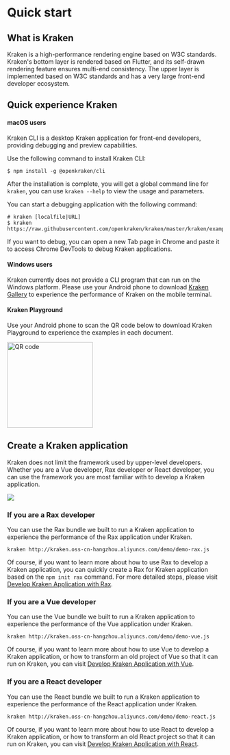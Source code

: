 # Quick start

## What is Kraken

Kraken is a high-performance rendering engine based on W3C standards. Kraken's bottom layer is rendered based on Flutter, and its self-drawn rendering feature ensures multi-end consistency. The upper layer is implemented based on W3C standards and has a very large front-end developer ecosystem.

## Quick experience Kraken

#### macOS users

Kraken CLI is a desktop Kraken application for front-end developers, providing debugging and preview capabilities.

Use the following command to install Kraken CLI:

```shell
$ npm install -g @openkraken/cli
```

After the installation is complete, you will get a global command line for `kraken`, you can use `kraken --help` to view the usage and parameters.

You can start a debugging application with the following command:

```shell
# kraken [localfile|URL]
$ kraken https://raw.githubusercontent.com/openkraken/kraken/master/kraken/example/assets/bundle.js
```

If you want to debug, you can open a new Tab page in Chrome and paste it to access Chrome DevTools to debug Kraken applications.

#### Windows users

Kraken currently does not provide a CLI program that can run on the Windows platform. Please use your Android phone to download [Kraken Gallery](https://github.com/openkraken/gallery) to experience the performance of Kraken on the mobile terminal.

#### Kraken Playground

Use your Android phone to scan the QR code below to download Kraken Playground to experience the examples in each document.

<img src="https://kraken.oss-cn-hangzhou.aliyuncs.com/images/80__46bf3eaeb94f716e0d49c3f6beddabed_c12a17e1b28794b033f4cbe64463ee5b.png" width="200px" alt="QR code"></img>

## Create a Kraken application

Kraken does not limit the framework used by upper-level developers. Whether you are a Vue developer, Rax developer or React developer, you can use the framework you are most familiar with to develop a Kraken application.

![](https://img.alicdn.com/imgextra/i1/O1CN017l9JYV1HHIam1kLgC_!!6000000000732-2-tps-1097-263.png)

### If you are a Rax developer

You can use the Rax bundle we built to run a Kraken application to experience the performance of the Rax application under Kraken.

```shell
kraken http://kraken.oss-cn-hangzhou.aliyuncs.com/demo/demo-rax.js
```

Of course, if you want to learn more about how to use Rax to develop a Kraken application, you can quickly create a Rax for Kraken application based on the `npm init rax` command. For more detailed steps, please visit [Develop Kraken Application with Rax](/en-US/guide/development/rax).

### If you are a Vue developer

You can use the Vue bundle we built to run a Kraken application to experience the performance of the Vue application under Kraken.

```shell
kraken http://kraken.oss-cn-hangzhou.aliyuncs.com/demo/demo-vue.js
```

Of course, if you want to learn more about how to use Vue to develop a Kraken application, or how to transform an old project of Vue so that it can run on Kraken, you can visit [Develop Kraken Application with Vue](/en-US/guide/development/vue).

### If you are a React developer

You can use the React bundle we built to run a Kraken application to experience the performance of the React application under Kraken.

```shell
kraken http://kraken.oss-cn-hangzhou.aliyuncs.com/demo/demo-react.js
```

Of course, if you want to learn more about how to use React to develop a Kraken application, or how to transform an old React project so that it can run on Kraken, you can visit [Develop Kraken Application with React](/en-US/guide/development/react).
